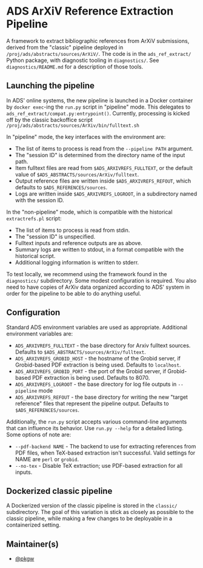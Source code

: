 # ADS ArXiV Reference Extraction Pipeline

A framework to extract bibliographic references from ArXiV submissions, derived
from the "classic" pipeline deployed in `/proj/ads/abstracts/sources/ArXiV/`.
The code is in the `ads_ref_extract/` Python package, with diagnostic tooling in
`diagnostics/`. See `diagnostics/README.md` for a description of those tools.


## Launching the pipeline

In ADS' online systems, the new pipeline is launched in a Docker container by
`docker exec`-ing the `run.py` script in "pipeline" mode. This delegates to
`ads_ref_extract/compat.py:entrypoint()`. Currently, processing is kicked off by
the classic backoffice script
`/proj/ads/abstracts/sources/ArXiv/bin/fulltext.sh`

In "pipeline" mode, the key interfaces with the environment are:

- The list of items to process is read from the `--pipeline PATH` argument.
- The "session ID" is determined from the directory name of the input path.
- Item fulltext files are read from `$ADS_ARXIVREFS_FULLTEXT`, or the default
  value of `$ADS_ABSTRACTS/sources/ArXiv/fulltext`.
- Output reference files are written inside `$ADS_ARXIVREFS_REFOUT`, which
  defaults to `$ADS_REFERENCES/sources`.
- Logs are written inside `$ADS_ARXIVREFS_LOGROOT`, in a subdirectory named
  with the session ID.

In the "non-pipeline" mode, which is compatible with the historical
`extractrefs.pl` script:

- The list of items to process is read from stdin.
- The "session ID" is unspecified.
- Fulltext inputs and reference outputs are as above.
- Summary logs are written to stdout, in a format compatible with the historical
  script.
- Additional logging information is written to stderr.

To test locally, we recommend using the framework found in the `diagnostics/`
subdirectory. Some modest configuration is required. You also need to have
copies of ArXiv data organized according to ADS' system in order for the
pipeline to be able to do anything useful.


## Configuration

Standard ADS environment variables are used as appropriate. Additional
environment variables are:

- `ADS_ARXIVREFS_FULLTEXT` - the base directory for Arxiv fulltext sources.
  Defaults to `$ADS_ABSTRACTS/sources/ArXiv/fulltext`.
- `ADS_ARXIVREFS_GROBID_HOST` - the hostname of the Grobid server, if
  Grobid-based PDF extraction is being used. Defaults to `localhost`.
- `ADS_ARXIVREFS_GROBID_PORT` - the port of the Grobid server, if Grobid-based
  PDF extraction is being used. Defaults to 8070.
- `ADS_ARXIVREFS_LOGROOT` - the base directory for log file outputs in
  `--pipeline` mode
- `ADS_ARXIVREFS_REFOUT` - the base directory for writing the new "target
  reference" files that represent the pipeline output. Defaults to
  `$ADS_REFERENCES/sources`.

Additionally, the `run.py` script accepts various command-line arguments
that can influence its behavior. Use `run.py --help` for a detailed listing.
Some options of note are:

- `--pdf-backend NAME` - The backend to use for extracting references from
  PDF files, when TeX-based extraction isn't successful. Valid settings for
  NAME are `perl` or `grobid`.
- `--no-tex` - Disable TeX extraction; use PDF-based extraction for all inputs.


## Dockerized classic pipeline

A Dockerized version of the classic pipeline is stored in the `classic/`
subdirectory. The goal of this variation is stick as closely as possible to the
classic pipeline, while making a few changes to be deployable in a containerized
setting.


## Maintainer(s)

- [@pkgw](https://github.com/pkgw)
